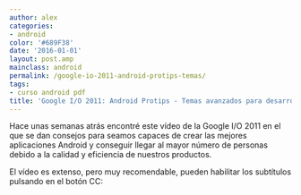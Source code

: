 ```yaml
---
author: alex
categories:
- android
color: '#689F38'
date: '2016-01-01'
layout: post.amp
mainclass: android
permalink: /google-io-2011-android-protips-temas/
tags:
- curso android pdf
title: 'Google I/O 2011: Android Protips - Temas avanzados para desarrolladores expertos'
---
```


<div class="separator" >

</div>

Hace unas semanas atrás encontré este vídeo de la Google I/O 2011 en el que se dan consejos para seamos capaces de crear las mejores aplicaciones Android y conseguir llegar al mayor número de personas debido a la calidad y eficiencia de nuestros productos.

El vídeo es extenso, pero muy recomendable, pueden habilitar los subtítulos pulsando en el botón CC:


<!--more--><!--ad-->
<p >
</p>